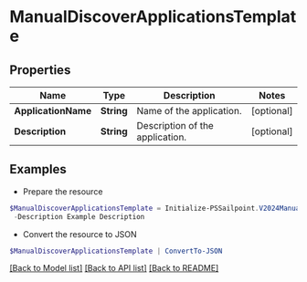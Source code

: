 # ManualDiscoverApplicationsTemplate
## Properties

Name | Type | Description | Notes
------------ | ------------- | ------------- | -------------
**ApplicationName** | **String** | Name of the application. | [optional] 
**Description** | **String** | Description of the application. | [optional] 

## Examples

- Prepare the resource
```powershell
$ManualDiscoverApplicationsTemplate = Initialize-PSSailpoint.V2024ManualDiscoverApplicationsTemplate  -ApplicationName Example Application `
 -Description Example Description
```

- Convert the resource to JSON
```powershell
$ManualDiscoverApplicationsTemplate | ConvertTo-JSON
```

[[Back to Model list]](../README.md#documentation-for-models) [[Back to API list]](../README.md#documentation-for-api-endpoints) [[Back to README]](../README.md)

